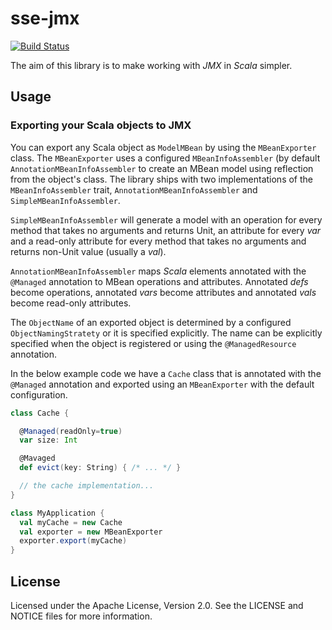 
# sse-jmx

[![Build Status](https://secure.travis-ci.org/sptz45/sse-jmx.png)](http://travis-ci.org/sptz45/sse-jmx)

The aim of this library is to make working with *JMX* in *Scala* simpler.

## Usage

### Exporting your Scala objects to JMX

You can export any Scala object as `ModelMBean` by using the `MBeanExporter`
class. The `MBeanExporter` uses a configured `MBeanInfoAssembler` (by default
`AnnotationMBeanInfoAssembler` to create an MBean model using reflection from
the object's class. The library ships with two implementations of the
`MBeanInfoAssembler` trait, `AnnotationMBeanInfoAssembler` and
`SimpleMBeanInfoAssembler`.

`SimpleMBeanInfoAssembler` will generate a model with an operation for every
method that takes no arguments and returns Unit, an attribute for every *var*
and a read-only attribute for every method that takes no arguments and returns
non-Unit value (usually a *val*).

`AnnotationMBeanInfoAssembler` maps *Scala* elements annotated with the `@Managed`
annotation to MBean operations and attributes. Annotated *defs* become operations,
annotated *vars* become attributes and annotated *vals* become read-only
attributes.

The `ObjectName` of an exported object is determined by a configured 
`ObjectNamingStratety` or it is specified explicitly. The name can be explicitly
specified when the object is registered or using the `@ManagedResource`
annotation.

In the below example code we have a `Cache` class that is annotated with the
`@Managed` annotation and exported using an `MBeanExporter` with the default
configuration. 

```scala
class Cache {

  @Managed(readOnly=true)
  var size: Int

  @Mavaged
  def evict(key: String) { /* ... */ }

  // the cache implementation...
}

class MyApplication {
  val myCache = new Cache
  val exporter = new MBeanExporter
  exporter.export(myCache)
}
```

## License

Licensed under the Apache License, Version 2.0. See the LICENSE and NOTICE
files for more information.
